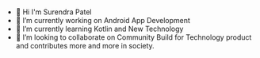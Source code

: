### 
- 👋 Hi I'm Surendra Patel 
- 🔭 I’m currently working on Android App Development
- 🌱 I’m currently learning Kotlin and New Technology
- 👯 I’m looking to collaborate on Community Build for Technology product and contributes more and more in society.
<!--
**rawpatel/rawpatel** is a ✨ _special_ ✨ repository because its `README.md` (this file) appears on your GitHub profile.

Here are some ideas to get you started:

- 🔭 I’m currently working on ... Android App Development
- 🌱 I’m currently learning ...Kotlin and New Technology
- 👯 I’m looking to collaborate on ... Community Build for Technology product and contributes more and more in society.
- 🤔 I’m looking for help with ...
- 💬 Ask me about ...
- 📫 How to reach me: ...
- 😄 Pronouns: ...
- ⚡ Fun fact: ...
-->
